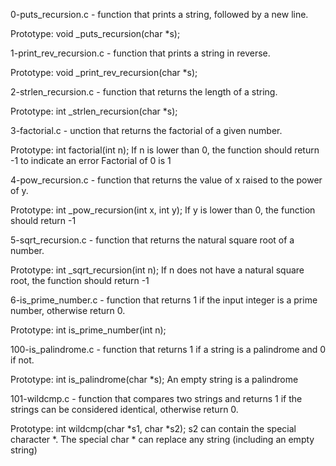 0-puts_recursion.c - function that prints a string, followed by a new line.

Prototype: void _puts_recursion(char *s);


1-print_rev_recursion.c - function that prints a string in reverse.

Prototype: void _print_rev_recursion(char *s);


2-strlen_recursion.c - function that returns the length of a string.

Prototype: int _strlen_recursion(char *s);


3-factorial.c - unction that returns the factorial of a given number.

Prototype: int factorial(int n);
If n is lower than 0, the function should return -1 to indicate an error
Factorial of 0 is 1


4-pow_recursion.c - function that returns the value of x raised to the power of y.

Prototype: int _pow_recursion(int x, int y);
If y is lower than 0, the function should return -1


5-sqrt_recursion.c - function that returns the natural square root of a number.

Prototype: int _sqrt_recursion(int n);
If n does not have a natural square root, the function should return -1


6-is_prime_number.c - function that returns 1 if the input integer is a prime number, otherwise return 0.

Prototype: int is_prime_number(int n);


100-is_palindrome.c - function that returns 1 if a string is a palindrome and 0 if not.

Prototype: int is_palindrome(char *s);
An empty string is a palindrome


101-wildcmp.c - function that compares two strings and returns 1 if the strings can be considered identical, otherwise return 0.

Prototype: int wildcmp(char *s1, char *s2);
s2 can contain the special character *.
The special char * can replace any string (including an empty string)
